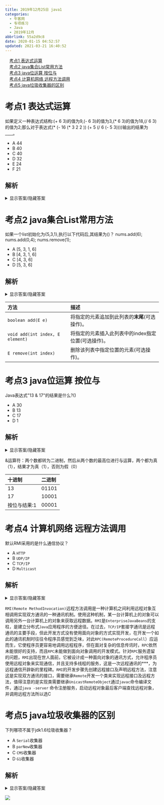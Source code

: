 ```yaml
---
title: 2019年12月25日 java1
categories: 
  - 牛客网
  - 专项练习
  - Java
  - 2019年12月
abbrlink: 55a2d9c8
date: 2020-01-15 04:52:57
updated: 2021-03-21 16:40:52
---
```

<div id='my_toc'><a href="/exam/55a2d9c8/#考点1-表达式运算" class="header_1">考点1 表达式运算</a>&nbsp;<br><a href="/exam/55a2d9c8/#考点2-java集合List常用方法" class="header_1">考点2 java集合List常用方法</a>&nbsp;<br><a href="/exam/55a2d9c8/#考点3-java位运算-按位与" class="header_1">考点3 java位运算 按位与</a>&nbsp;<br><a href="/exam/55a2d9c8/#考点4-计算机网络-远程方法调用" class="header_1">考点4 计算机网络 远程方法调用</a>&nbsp;<br><a href="/exam/55a2d9c8/#考点5-java垃圾收集器的区别" class="header_1">考点5 java垃圾收集器的区别</a>&nbsp;<br></div>
<style>.header_1{margin-left: 1em;}.header_2{margin-left: 2em;}.header_3{margin-left: 3em;}.header_4{margin-left: 4em;}.header_5{margin-left: 5em;}.header_6{margin-left: 6em;}</style>
<!--more-->
<script>if (navigator.platform.search('arm')==-1){document.getElementById('my_toc').style.display = 'none';}var e,p = document.getElementsByTagName('p');while (p.length>0) {e = p[0];e.parentElement.removeChild(e);}</script>

<!--end-->

# 考点1 表达式运算
如果定义一种表达式结构:(+ 6 3)的值为9,(- 6 3)的值为3,(* 6 3)的值为18,(/ 6 3)的值为2;那么对于表达式(* (- 16 (* 3 2 2 )) (+ 5 (/ 6 (- 5 3))))输出的结果为____。
- A 44
- B 40
- C 40
- D 32
- E 24
- F 21

## 解析
<details><summary>显示答案/隐藏答案</summary>正确答案: D</details>


# 考点2 java集合List常用方法
如果一个list初始化为{5,3,1},执行以下代码后,其结果为()？
nums.add(6);
nums.add(0,4);
nums.remove(1);
- A [5, 3, 1, 6]
- B [4, 3, 1, 6]
- C [4, 3, 6]
- D [5, 3, 6]

## 解析
<details><summary>显示答案/隐藏答案</summary>正确答案: B</details>

|方法|描述|
|:--|:--|
|`boolean add(E e)`|将指定的元素追加到此列表的**末尾**(可选操作)。|
|`void add(int index, E element)`|将指定的元素插入此列表中的index指定位置(可选操作)。 |
|`E remove(int index)`|删除该列表中指定位置的元素(可选操作)。|

# 考点3 java位运算 按位与
Java表达式"13 & 17"的结果是什么?()
- A 30
- B 13
- C 17
- D 1

## 解析
<details><summary>显示答案/隐藏答案</summary>正确答案: D</details>

&运算符：两个数都转为二进制，然后从两个数的最高位进行与运算，两个都为真（1），结果才为真（1），否则为假（0）

|十进制|二进制|
|:--|:--|
|13|01101|
|17|10001|
|按位与结果:1|00001|

# 考点4 计算机网络 远程方法调用
默认RMI采用的是什么通信协议？
- A `HTTP`
- B `UDP/IP`
- C `TCP/IP`
- D `Multicast`

## 解析
<details><summary>显示答案/隐藏答案</summary>正确答案: C</details>

`RMI(Remote MethodInvocation)`远程方法调用是一种计算机之间利用远程对象互相调用实现双方通讯的一种通讯机制。使用这种机制，某一台计算机上的对象可以调用另外一台计算机上的对象来获取远程数据。`RMI`是`EnterpriseJavaBeans`的支柱，是建立分布式`Java`应用程序的方便途径。在过去，`TCP/IP`套接字通讯是远程通讯的主要手段，但此开发方式没有使用面向对象的方式实现开发，在开发一个如此的通讯机制时往往令程序员感觉到乏味，对此`RPC(RemoteProcedureCall`）应运而生，它使程序员更容易地调用远程程序，但在面对复杂的信息传讯时，`RPC`依然未能很好的支持，而且`RPC`未能做到面向对象调用的开发模式。针对`RPC`服务遗留的问题，`RMI`出现在世人面前，它被设计成一种面向对象的通讯方式，允许程序员使用远程对象来实现通信，并且支持多线程的服务，这是一次远程通讯的***，为远程通信开辟新的里程碑。`RMI`的开发步骤先创建远程接口及声明远程方法，注意这是实现双方通讯的接口，需要继承`Remote`开发一个类来实现远程接口及远程方法，值得注意的是实现类需要继承`UnicastRemoteObject`通过`javac`命令编译文件，通过`java -server` 命令注册服务，启动远程对象最后客户端查找远程对象，并调用远程方法所以选C

# 考点5 java垃圾收集器的区别
下列哪项不属于jdk1.6垃圾收集器？
- A `Serial`收集器
- B `parNew`收集器
- C `CMS`收集器
- D `G1`收集器

## 解析
<details><summary>显示答案/隐藏答案</summary>正确答案: D</details>

![](https://uploadfiles.nowcoder.com/images/20170223/6741161_1487851243302_B9F7B4500368A60BFE23DC6CC3C3F153)
